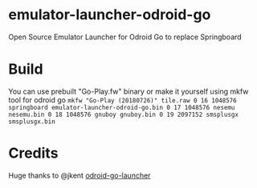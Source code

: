 # emulator-launcher-odroid-go
Open Source Emulator Launcher for Odroid Go to replace Springboard

# Build
You can use prebuilt "Go-Play.fw" binary or make it yourself using mkfw tool for odroid go
`mkfw "Go-Play (20180726)" tile.raw 0 16 1048576 springboard emulator-launcher-odroid-go.bin 0 17 1048576 nesemu nesemu.bin 0 18 1048576 gnuboy gnuboy.bin 0 19 2097152 smsplusgx smsplusgx.bin`

# Credits
Huge thanks to @jkent [odroid-go-launcher](https://github.com/jkent/odroid-go-launcher)
